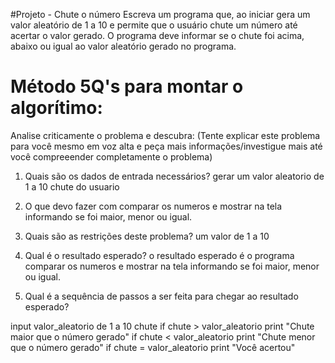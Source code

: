 #Projeto - Chute o número
Escreva um programa que, ao iniciar gera um valor aleatório de 1 a 10 e permite que o usuário chute um número até acertar o valor gerado.
O programa deve informar se o chute foi acima, abaixo ou igual ao valor aleatório gerado no programa.


# Método 5Q's para montar o algorítimo:
Analise criticamente o problema e descubra:
(Tente explicar este problema para você mesmo em voz alta e peça mais informações/investigue mais até você compreeender completamente o problema)

1. Quais são os dados de entrada necessários?
gerar um valor aleatorio de 1 a 10
chute do usuario

2. O que devo fazer com 
comparar os numeros e mostrar na tela informando se foi maior, menor ou igual.

3. Quais são as restrições deste problema?
um valor de 1 a 10

4. Qual é o resultado esperado?
o resultado esperado é o programa comparar os numeros e mostrar na tela informando se foi maior, menor ou igual.

5. Qual é a sequência de passos a ser feita para chegar ao resultado esperado?

input valor_aleatorio de 1 a 10
chute
if chute > valor_aleatorio
  print "Chute maior que o número gerado"
if chute < valor_aleatorio
  print "Chute menor que o número gerado"
if chute = valor_aleatorio
  print "Você acertou"
